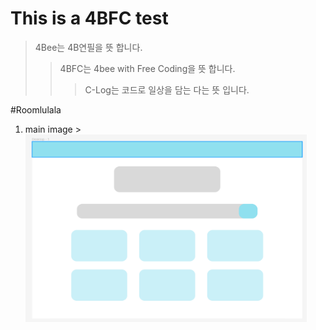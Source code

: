 # This is a 4BFC test
> 4Bee는 4B연필을 뜻 합니다.
>	> 4BFC는 4bee with Free Coding을 뜻 합니다.
>	>	> C-Log는 코드로 일상을 담는 다는 뜻 입니다.

#Roomlulala
1. main image > <img src="./img/main.png" width="450px" height="300px" title="main" alt="main"></img><br/>